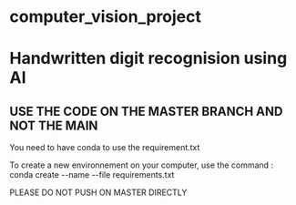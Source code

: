 # computer_vision_project

# Handwritten digit recognision using AI 

## USE THE CODE ON THE MASTER BRANCH AND NOT THE MAIN   

You need to have conda to use the requirement.txt

To create a new environnement on your computer, use the command : conda create --name <env> --file requirements.txt
  
  PLEASE DO NOT PUSH ON MASTER DIRECTLY 
